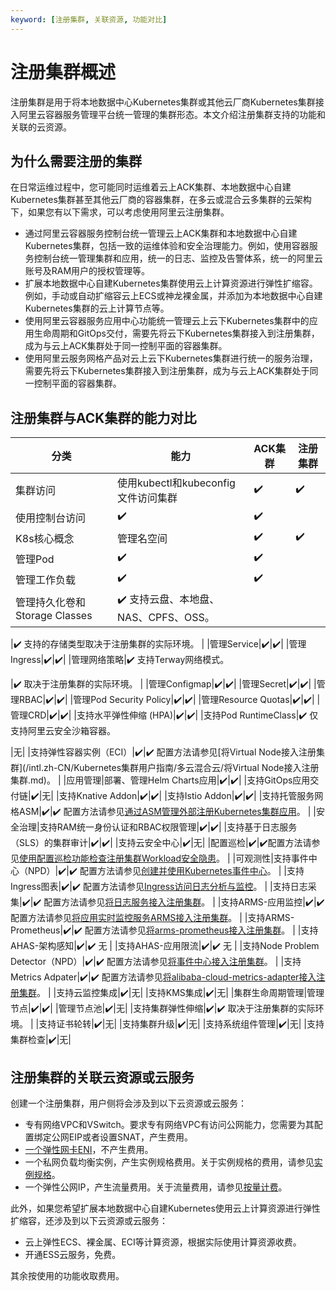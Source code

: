 ```yaml
---
keyword: [注册集群, 关联资源, 功能对比]
---
```


# 注册集群概述

注册集群是用于将本地数据中心Kubernetes集群或其他云厂商Kubernetes集群接入阿里云容器服务管理平台统一管理的集群形态。本文介绍注册集群支持的功能和关联的云资源。

## 为什么需要注册的集群

在日常运维过程中，您可能同时运维着云上ACK集群、本地数据中心自建Kubernetes集群甚至其他云厂商的容器集群，在多云或混合云多集群的云架构下，如果您有以下需求，可以考虑使用阿里云注册集群。

-   通过阿里云容器服务控制台统一管理云上ACK集群和本地数据中心自建Kubernetes集群，包括一致的运维体验和安全治理能力。例如，使用容器服务控制台统一管理集群和应用，统一的日志、监控及告警体系，统一的阿里云账号及RAM用户的授权管理等。
-   扩展本地数据中心自建Kubernetes集群使用云上计算资源进行弹性扩缩容。例如，手动或自动扩缩容云上ECS或神龙裸金属，并添加为本地数据中心自建Kubernetes集群的云上计算节点等。
-   使用阿里云容器服务应用中心功能统一管理云上云下Kubernetes集群中的应用生命周期和GitOps交付，需要先将云下Kubernetes集群接入到注册集群，成为与云上ACK集群处于同一控制平面的容器集群。
-   使用阿里云服务网格产品对云上云下Kubernetes集群进行统一的服务治理，需要先将云下Kubernetes集群接入到注册集群，成为与云上ACK集群处于同一控制平面的容器集群。

## 注册集群与ACK集群的能力对比

|分类|能力|ACK集群|注册集群|
|--|--|-----|----|
|集群访问|使用kubectl和kubeconfig文件访问集群|✔️|✔️|
|使用控制台访问|✔️|✔️|
|K8s核心概念|管理名空间|✔️|✔️|
|管理Pod|✔️|✔️|
|管理工作负载|✔️|✔️|
|管理持久化卷和Storage Classes|✔️ 支持云盘、本地盘、NAS、CPFS、OSS。

|✔️ 支持的存储类型取决于注册集群的实际环境。 |
|管理Service|✔️|✔️|
|管理Ingress|✔️|✔️|
|管理网络策略|✔️ 支持Terway网络模式。

|✔️ 取决于注册集群的实际环境。 |
|管理Configmap|✔️|✔️|
|管理Secret|✔️|✔️|
|管理RBAC|✔️|✔️|
|管理Pod Security Policy|✔️|✔️|
|管理Resource Quotas|✔️|✔️|
|管理CRD|✔️|✔️|
|支持水平弹性伸缩 \(HPA\)|✔️|✔️|
|支持Pod RuntimeClass|✔️ 仅支持阿里云安全沙箱容器。

|无|
|支持弹性容器实例（ECI）|✔️|✔️ 配置方法请参见[将Virtual Node接入注册集群](/intl.zh-CN/Kubernetes集群用户指南/多云混合云/将Virtual Node接入注册集群.md)。 |
|应用管理|部署、管理Helm Charts应用|✔️|✔️|
|支持GitOps应用交付链|✔️|无|
|支持Knative Addon|✔️|✔️|
|支持Istio Addon|✔️|✔️|
|支持托管服务网格ASM|✔️|✔️ 配置方法请参见[通过ASM管理外部注册Kubernetes集群应用]()。 |
|安全治理|支持RAM统一身份认证和RBAC权限管理|✔️|✔️|
|支持基于日志服务（SLS）的集群审计|✔️|✔️|
|支持云安全中心|✔️|无|
|配置巡检|✔️|✔️配置方法请参见[使用配置巡检功能检查注册集群Workload安全隐患](/intl.zh-CN/Kubernetes集群用户指南/多云混合云/组件管理/使用配置巡检功能检查注册集群Workload安全隐患.md)。 |
|可观测性|支持事件中心（NPD）|✔️|✔️ 配置方法请参见[创建并使用Kubernetes事件中心](/intl.zh-CN/应用中心（App）/K8S事件中心/创建并使用Kubernetes事件中心.md)。 |
|支持Ingress图表|✔️|✔️ 配置方法请参见[Ingress访问日志分析与监控](/intl.zh-CN/Kubernetes集群用户指南/网络/Ingress管理/Ingress访问日志分析与监控.md)。 |
|支持日志采集|✔️|✔️ 配置方法请参见[将日志服务接入注册集群](/intl.zh-CN/Kubernetes集群用户指南/多云混合云/将日志服务接入注册集群.md)。 |
|支持ARMS-应用监控|✔️|✔️ 配置方法请参见[将应用实时监控服务ARMS接入注册集群](/intl.zh-CN/Kubernetes集群用户指南/多云混合云/将应用实时监控服务ARMS接入注册集群.md)。 |
|支持ARMS-Prometheus|✔️|✔️ 配置方法请参见[将arms-prometheus接入注册集群](/intl.zh-CN/Kubernetes集群用户指南/多云混合云/将arms-prometheus接入注册集群.md)。 |
|支持AHAS-架构感知|✔️|✔️ 无 |
|支持AHAS-应用限流|✔️|✔️ 无 |
|支持Node Problem Detector（NPD）|✔️|✔️ 配置方法请参见[将事件中心接入注册集群](/intl.zh-CN/Kubernetes集群用户指南/多云混合云/将事件中心接入注册集群.md)。 |
|支持Metrics Adpater|✔️|✔️ 配置方法请参见[将alibaba-cloud-metrics-adapter接入注册集群](/intl.zh-CN/Kubernetes集群用户指南/多云混合云/将alibaba-cloud-metrics-adapter接入注册集群.md)。 |
|支持云监控集成|✔️|无|
|支持KMS集成|✔️|无|
|集群生命周期管理|管理节点|✔️|✔️|
|管理节点池|✔️|无|
|支持集群弹性伸缩|✔️|✔️ 取决于注册集群的实际环境。 |
|支持证书轮转|✔️|无|
|支持集群升级|✔️|无|
|支持系统组件管理|✔️|无|
|支持集群检查|✔️|无|

## 注册集群的关联云资源或云服务

创建一个注册集群，用户侧将会涉及到以下云资源或云服务：

-   专有网络VPC和VSwitch。要求专有网络VPC有访问公网能力，您需要为其配置绑定公网EIP或者设置SNAT，产生费用。
-   [一个弹性网卡ENI](/intl.zh-CN/网络/弹性网卡/弹性网卡概述.md)，不产生费用。
-   一个私网负载均衡实例，产生实例规格费用。关于实例规格的费用，请参见[实例规格](/intl.zh-CN/传统型负载均衡CLB/CLB用户指南/实例/实例概述.md)。
-   一个弹性公网IP，产生流量费用。关于流量费用，请参见[按量计费](/intl.zh-CN/产品计费/按量计费.md)。

此外，如果您希望扩展本地数据中心自建Kubernetes使用云上计算资源进行弹性扩缩容，还涉及到以下云资源或云服务：

-   云上弹性ECS、裸金属、ECI等计算资源，根据实际使用计算资源收费。
-   开通ESS云服务，免费。

其余按使用的功能收取费用。

